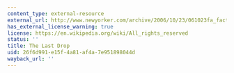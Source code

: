 ```yaml
---
content_type: external-resource
external_url: http://www.newyorker.com/archive/2006/10/23/061023fa_fact1
has_external_license_warning: true
license: https://en.wikipedia.org/wiki/All_rights_reserved
status: ''
title: The Last Drop
uid: 26f6d991-e15f-4a81-af4a-7e951898044d
wayback_url: ''
---
```

